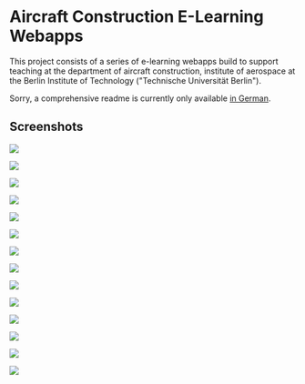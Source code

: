 # Aircraft Construction E-Learning Webapps

This project consists of a series of e-learning webapps build to support teaching at the department of aircraft construction, institute of aerospace at the Berlin Institute of Technology ("Technische Universität Berlin").

Sorry, a comprehensive readme is currently only available [in German](README.de.md).

## Screenshots

![](screenshots/overview.tablet.png)

![](screenshots/subapps-and-curves-aside.tablet.png)

![](screenshots/airplanes.tablet.png)

![](screenshots/parameters-aside-1.tablet.png)

![](screenshots/parameters-aside-2.tablet.png)

![](screenshots/help.tablet.png)

![](screenshots/airplaneInternalLoads-fuselage.tablet.png)

![](screenshots/airplaneInternalLoads-wing.tablet.png)

![](screenshots/buckling.tablet.png)

![](screenshots/cabinSlendernessRatio.tablet.png)

![](screenshots/laminateDeformation.tablet.png)

![](screenshots/mohrsCircle.tablet.png)

![](screenshots/planeElasticityProblems.tablet.png)

![](screenshots/thrustMatching.tablet.png)
